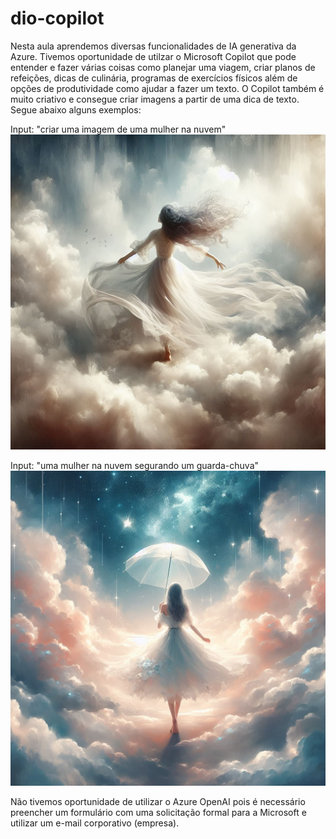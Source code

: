 # dio-copilot

Nesta aula aprendemos diversas funcionalidades de IA generativa da Azure. 
Tivemos oportunidade de utilzar o Microsoft Copilot que pode entender e fazer várias coisas como planejar uma viagem, criar planos de refeições, dicas de culinária, programas de exercícios físicos além de opções de produtividade como ajudar a fazer um texto.
O Copilot também é muito criativo e consegue criar imagens a partir de uma dica de texto. 
Segue abaixo alguns exemplos:

Input: "criar uma imagem de uma mulher na nuvem"
![Mulher Nuvem](/outputs/mulher_nuvem.jpg?raw=true "Mulher Nuvem")

Input: "uma mulher na nuvem segurando um guarda-chuva"
![Mulher Nuvem Guarda-Chuva](/outputs/mulher_nuvem_guardachuva.jpg?raw=true "Mulher Nuvem Guarda-Chuva")


Não tivemos oportunidade de utilizar o Azure OpenAI pois é necessário preencher um formulário com uma solicitação formal para a Microsoft e utilizar um e-mail corporativo (empresa).
